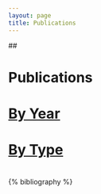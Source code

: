 ```yaml
---
layout: page
title: Publications
---
```

##<div class="pure-g-r" id="layout">
#  <div class="pure-u-1-2">
#    <div class="l-left">
#    <h1> Publications</h1>
#    </div>
#  </div>
#    <div class="pure-u-1-2">
#      <div class="l-right">
#	<p>
#	  <a class="pure-button" href="{{site.baseurl}}/publications/index.html">By Year</a>
#	  <a class="pure-button" href="{{site.baseurl}}/publications/index_bytype.html">By Type</a>	  
#      </p>
#      </div>
#    </div>

{% bibliography %}

